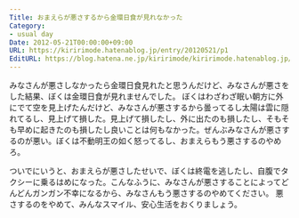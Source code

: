 ```yaml
---
Title: おまえらが悪さするから金環日食が見れなかった
Category:
- usual day
Date: 2012-05-21T00:00:00+09:00
URL: https://kiririmode.hatenablog.jp/entry/20120521/p1
EditURL: https://blog.hatena.ne.jp/kiririmode/kiririmode.hatenablog.jp/atom/entry/8454420450078210278
---
```



みなさんが悪さしなかったら金環日食見れたと思うんだけど、みなさんが悪さをした結果、ぼくは金環日食が見れませんでした。
ぼくはわざわざ眠い朝方に外にでて空を見上げたんだけど、みなさんが悪さするから曇ってるし太陽は雲に隠れてるし、見上げて損した。見上げて損したし、外に出たのも損したし、そもそも早めに起きたのも損したし良いことは何もなかった。ぜんぶみなさんが悪さするのが悪い。ぼくは不動明王の如く怒ってるし、おまえらもう悪さするのやめろ。

ついでにいうと、おまえらが悪さしたせいで、ぼくは終電を逃したし、自腹でタクシーに乗るはめになった。こんなふうに、みなさんが悪さすることによってどんどんガンガン不幸になるから、みなさんもう悪さするのやめてください。
悪さするのをやめて、みんなスマイル、安心生活をおくりましょう。
